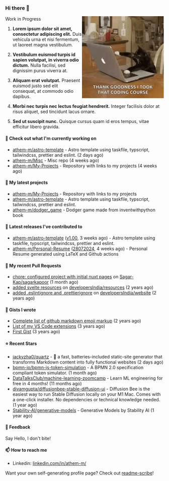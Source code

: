 ### Hi there 👋

<img align="right" src="assets/cat.gif" width="260">

Work in Progress

1. **Lorem ipsum dolor sit amet, consectetur adipiscing elit.** Duis vehicula urna et nisi fermentum, ut laoreet magna vestibulum.

2. **Vestibulum euismod turpis id sapien volutpat, in viverra odio dictum.** Nulla facilisi, sed dignissim purus viverra at.

3. **Aliquam erat volutpat.** Praesent euismod justo sed elit consequat, at commodo odio dapibus.

4. **Morbi nec turpis nec lectus feugiat hendrerit.** Integer facilisis dolor at risus aliquet, sed tincidunt lacus ornare.

5. **Sed ut suscipit nunc.** Quisque cursus quam id eros tempus, vitae efficitur libero gravida.

#### 👷 Check out what I'm currently working on

- [athem-m/astro-template](https://github.com/athem-m/astro-template) - Astro template using taskfile, typscript, tailwindcss, prettier and eslint. (2 days ago)
- [athem-m/Misc](https://github.com/athem-m/Misc) - Misc repo (4 weeks ago)
- [athem-m/My-Projects](https://github.com/athem-m/My-Projects) - Repository with links to my projects (4 weeks ago)

#### 🌱 My latest projects

- [athem-m/My-Projects](https://github.com/athem-m/My-Projects) - Repository with links to my projects
- [athem-m/astro-template](https://github.com/athem-m/astro-template) - Astro template using taskfile, typscript, tailwindcss, prettier and eslint.
- [athem-m/dodger_game](https://github.com/athem-m/dodger_game) - Dodger game made from inventwithpython book

#### 🔭 Latest releases I've contributed to

- [athem-m/astro-template](https://github.com/athem-m/astro-template) ([v1.00](https://github.com/athem-m/astro-template/releases/tag/v1.00), 3 weeks ago) - Astro template using taskfile, typscript, tailwindcss, prettier and eslint.
- [athem-m/Personal-Resume](https://github.com/athem-m/Personal-Resume) ([28072024](https://github.com/athem-m/Personal-Resume/releases/tag/28072024), 4 weeks ago) - Personal Resume generated using LaTeX and Github actions

#### 🔨 My recent Pull Requests

- [chore: configured project with initial nuxt pages](https://github.com/Sagar-Kap/sagarkapoor/pull/160) on [Sagar-Kap/sagarkapoor](https://github.com/Sagar-Kap/sagarkapoor) (1 month ago)
- [added svelte resources](https://github.com/developersIndia/resources/pull/35) on [developersIndia/resources](https://github.com/developersIndia/resources) (2 years ago)
- [added .eslintignore and .prettierignore](https://github.com/developersIndia/website/pull/77) on [developersIndia/website](https://github.com/developersIndia/website) (2 years ago)

#### 📓 Gists I wrote

- [Complete list of github markdown emoji markup](https://gist.github.com/3b8d8fd538581d12f435e809166c1cce) (2 years ago)
- [List of my VS Code extensions](https://gist.github.com/cedd9dda8e27d260e7c5636292773502) (3 years ago)
- [First Gist](https://gist.github.com/d6e1f480c38fa22151ab88207f297ba1) (3 years ago)

#### ⭐ Recent Stars

- [jackyzha0/quartz](https://github.com/jackyzha0/quartz) - 🌱 a fast, batteries-included static-site generator that transforms Markdown content into fully functional websites (2 days ago)
- [bpmn-io/bpmn-js-token-simulation](https://github.com/bpmn-io/bpmn-js-token-simulation) - A BPMN 2.0 specification compliant token simulator. (1 month ago)
- [DataTalksClub/machine-learning-zoomcamp](https://github.com/DataTalksClub/machine-learning-zoomcamp) - Learn ML engineering for free in 4 months! (11 months ago)
- [divamgupta/diffusionbee-stable-diffusion-ui](https://github.com/divamgupta/diffusionbee-stable-diffusion-ui) - Diffusion Bee is the easiest way to run Stable Diffusion locally on your M1 Mac. Comes with a one-click installer. No dependencies or technical knowledge needed. (1 year ago)
- [Stability-AI/generative-models](https://github.com/Stability-AI/generative-models) - Generative Models by Stability AI (1 year ago)


#### 💬 Feedback

Say Hello, I don't bite!

#### 📫 How to reach me

- Linkedin: [linkedin.com/in/athem-m/](https://www.linkedin.com/in/athem-m/)

Want your own self-generating profile page? Check out [readme-scribe](https://github.com/muesli/readme-scribe)!


